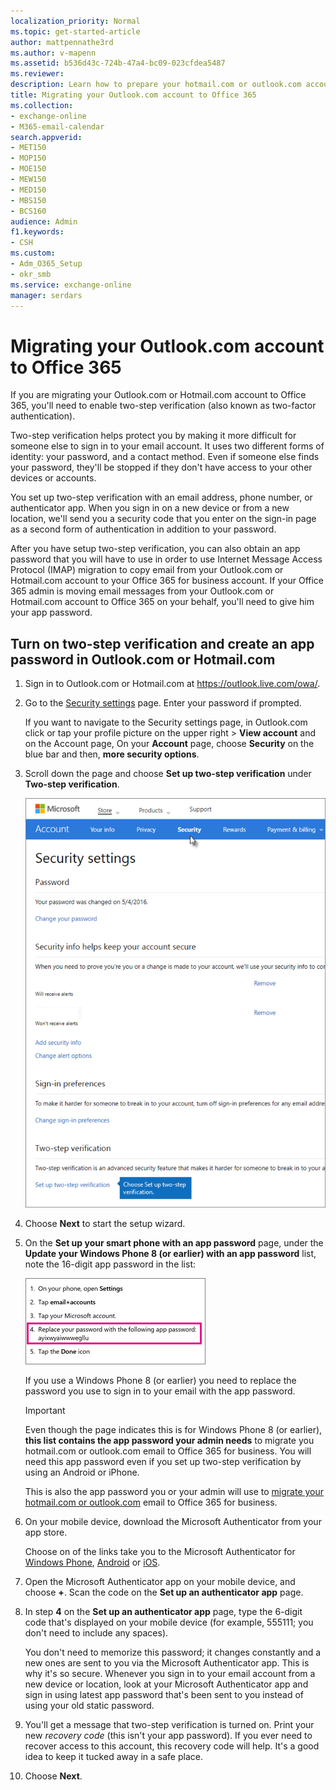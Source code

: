 ```yaml
---
localization_priority: Normal
ms.topic: get-started-article
author: mattpennathe3rd
ms.author: v-mapenn
ms.assetid: b536d43c-724b-47a4-bc09-023cfdea5487
ms.reviewer: 
description: Learn how to prepare your hotmail.com or outlook.com account for migration to Office 365
title: Migrating your Outlook.com account to Office 365
ms.collection: 
- exchange-online
- M365-email-calendar
search.appverid:
- MET150
- MOP150
- MOE150
- MEW150
- MED150
- MBS150
- BCS160
audience: Admin
f1.keywords:
- CSH
ms.custom:
- Adm_O365_Setup
- okr_smb
ms.service: exchange-online
manager: serdars
---
```


# Migrating your Outlook.com account to Office 365

If you are migrating your Outlook.com or Hotmail.com account to Office 365, you'll need to enable two-step verification (also known as two-factor authentication).

Two-step verification helps protect you by making it more difficult for someone else to sign in to your email account. It uses two different forms of identity: your password, and a contact method. Even if someone else finds your password, they'll be stopped if they don't have access to your other devices or accounts.

You set up two-step verification with an email address, phone number, or authenticator app. When you sign in on a new device or from a new location, we'll send you a security code that you enter on the sign-in page as a second form of authentication in addition to your password.

After you have setup two-step verification, you can also obtain an app password that you will have to use in order to use Internet Message Access Protocol (IMAP) migration to copy email from your Outlook.com or Hotmail.com account to your Office 365 for business account. If your Office 365 admin is moving email messages from your Outlook.com or Hotmail.com account to Office 365 on your behalf, you'll need to give him your app password.

## Turn on two-step verification and create an app password in Outlook.com or Hotmail.com

1. Sign in to Outlook.com or Hotmail.com at <https://outlook.live.com/owa/>.

2. Go to the [Security settings](https://go.microsoft.com/fwlink/p/?LinkId=239676) page. Enter your password if prompted.

    If you want to navigate to the Security settings page, in Outlook.com click or tap your profile picture on the upper right \> **View account** and on the Account page, On your **Account** page, choose **Security** on the blue bar and then, **more security options**.

3. Scroll down the page and choose **Set up two-step verification** under **Two-step verification**.

    ![On the Security settings page, choose Set up two-step verification.](../media/9e506577-7621-4170-b816-6b9f04ffad1f.png)

4. Choose **Next** to start the setup wizard.

5. On the **Set up your smart phone with an app password** page, under the **Update your Windows Phone 8 (or earlier) with an app password** list, note the 16-digit app password in the list:

    ![Note the app password in step 4](../media/07b49868-71a5-48c4-856c-85ad7bff6625.png)

    If you use a Windows Phone 8 (or earlier) you need to replace the password you use to sign in to your email with the app password.

    > [!IMPORTANT]
    > Even though the page indicates this is for Windows Phone 8 (or earlier), **this list contains the app password your admin needs** to migrate you hotmail.com or outlook.com email to Office 365 for business. You will need this app password even if you set up two-step verification by using an Android or iPhone.

    This is also the app password you or your admin will use to [migrate your hotmail.com or outlook.com](imap-migration-in-the-admin-center.md) email to Office 365 for business.

6. On your mobile device, download the Microsoft Authenticator from your app store.

    Choose on of the links take you to the Microsoft Authenticator for [Windows Phone](https://www.microsoft.com/p/microsoft-authenticator/9nblgggzmcj6), [Android](https://play.google.com/store/apps/details?id=com.azure.authenticator) or [iOS](https://apps.apple.com/app/azure-authenticator/id983156458).

7. Open the Microsoft Authenticator app on your mobile device, and choose **+**. Scan the code on the **Set up an authenticator app** page.

8. In step **4** on the **Set up an authenticator app** page, type the 6-digit code that's displayed on your mobile device (for example, 555111; you don't need to include any spaces).

    You don't need to memorize this password; it changes constantly and a new ones are sent to you via the Microsoft Authenticator app. This is why it's so secure. Whenever you sign in to your email account from a new device or location, look at your Microsoft Authenticator app and sign in using latest app password that's been sent to you instead of using your old static password.

9. You'll get a message that two-step verification is turned on. Print your new *recovery code* (this isn't your app password). If you ever need to recover access to this account, this recovery code will help. It's a good idea to keep it tucked away in a safe place.

10. Choose **Next**.
